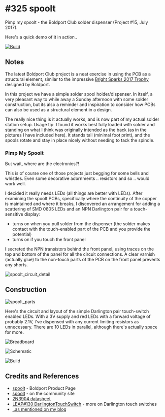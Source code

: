 # #325 spoolt

Pimp my spoolt - the Boldport Club solder dispenser (Project #15, July 2017).

Here's a quick demo of it in action..

[![Build](./assets/spoolt_build.jpg?raw=true)](https://www.youtube.com/watch?v=mSZUleERjIs)

## Notes

The latest Boldport Club project is a neat exercise in using the PCB as a structural element, similar to the impressive
[Bright Sparks 2017 Trophy](https://www.boldport.com/blog/2017/5/13/a-case-stufy-of-designing-a-trophy-for-engineers)
designed by Boldport.

In this project we have a simple solder spool holder/dispenser. In itself, a very pleasant way to while away a Sunday afternoon
with some solder construction, but its also a reminder and inspiration to consider how PCBs can also be
used as a structural element in a design.

The really nice thing is it actually works, and is now part of my actual solder station setup.
Usage tip: I found it works best fully loaded with solder and standing on what I think was originally intended as the back
(as in the pictures I have included here). It stands tall (minimal foot print), and the spools rotate and stay in place nicely without needing to tack the spindle.

### Pimp My Spoolt

But wait, where are the electronics?!

This is of course one of those projects just begging for some bells and whistles. Even some decorative adornments .. resistors and so .. would work well.

I decided it really needs LEDs (all things are better with LEDs). After examining the spoolt PCBs,
specifically where the continuity of the copper is maintained and where it breaks,
I discovered an arrangement for adding a scattering of SMD 0805 LEDs and an NPN Darlington pair for a touch-sensitive display:

* turns on when you pull solder from the dispenser (the solder makes contact with the touch-enabled part of the PCB and you provide the potential)
* turns on if you touch the front panel


I secreted the NPN transistors behind the front panel, using traces on the top and bottom of the panel for all the circuit connections.
A clear varnish (actually glue) to the non-touch parts of the PCB on the front panel prevents any shorts.

![spoolt_circuit_detail](./assets/spoolt_circuit_detail.jpg?raw=true)

## Construction

![spoolt_parts](./assets/spoolt_parts.jpg?raw=true)

Here's the circuit and layout of the simple Darlington pair touch-switch enabled LEDs.
With a 3V supply and red LEDs with a forward voltage of probably 2.1V, I've dispensed with any current limiting resistors as unnecessary.
There are 10 LEDs in parallel, although there's actually space for more.

![Breadboard](./assets/spoolt_bb.jpg?raw=true)

![Schematic](./assets/spoolt_schematic.jpg?raw=true)

![Build](./assets/spoolt_build.jpg?raw=true)

## Credits and References
* [spoolt](https://www.boldport.com/products/spoolt/) - Boldport Product Page
* [spoolt](http://community.boldport.club/projects/p15-spoolt/) - on the community site
* [2N3904 datasheet](https://www.futurlec.com/Transistors/2N3904.shtml)
* [LEAP#130 DarlingtonTouchSwitch](../../Electronics101/DarlingtonTouchSwitch) - more on Darlington touch switches
* [..as mentioned on my blog](https://blog.tardate.com/2017/07/leap325-pimp-my-boldportclub-spoolt.html)
